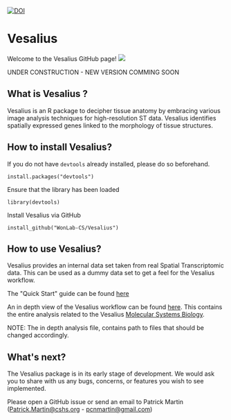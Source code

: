 [![DOI](https://zenodo.org/badge/306332649.svg)](https://zenodo.org/badge/latestdoi/306332649)

# Vesalius

Welcome to the Vesalius GitHub page!
<img src="man/figures/banner.png" />

UNDER CONSTRUCTION - NEW VERSION COMMING SOON


## What is Vesalius ?
Vesalius is an R package to decipher tissue anatomy by embracing various
image analysis techniques for high-resolution ST data. Vesalius identifies
spatially expressed genes linked to the morphology of tissue structures.

## How to install Vesalius?

If you do not have `devtools` already installed, please do so beforehand.

```
install.packages("devtools")
```  
Ensure that the library has been loaded
```
library(devtools)
```
Install Vesalius via GitHub
```
install_github("WonLab-CS/Vesalius")
```

## How to use Vesalius?
Vesalius provides an internal data set taken from real Spatial Transcriptomic
data. This can be used as a dummy data set to get a feel for the Vesalius
workflow.

The "Quick Start" guide can be found [here](https://github.com/WonLab-CS/Vesalius/blob/main/vignettes/vesalius.Rmd)

An in depth view of the Vesalius workflow can be found [here](https://github.com/WonLab-CS/Vesalius/blob/main/vignettes/Vesalius_Analysis/Vesalius_MSB_analysis.Rmd). This contains the entire analysis related to
the Vesalius [Molecular Systems Biology](https://www.embopress.org/doi/full/10.15252/msb.202211080).

NOTE: The in depth analysis file, contains path to files that should be changed
accordingly.


## What's next?
The Vesalius package is in its early stage of development. We would ask you to
share with us any bugs, concerns, or features you wish to see implemented.

Please open a GitHub issue or send an email to Patrick Martin (Patrick.Martin@cshs.org - pcnmartin@gmail.com)
